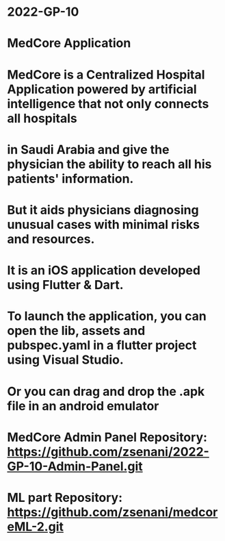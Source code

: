 # 2022-GP-10

# MedCore Application

# MedCore is a Centralized Hospital Application powered by artificial intelligence that not only connects all hospitals
# in Saudi Arabia and give the physician the ability to reach all his patients' information. 
# But it aids physicians diagnosing unusual cases with minimal risks and resources.

# It is an iOS application developed using Flutter & Dart.

# To launch the application, you can open the lib, assets and pubspec.yaml in a flutter project using Visual Studio.
# Or you can drag and drop the .apk file in an android emulator

# MedCore Admin Panel Repository: https://github.com/zsenani/2022-GP-10-Admin-Panel.git
# ML part Repository: https://github.com/zsenani/medcoreML-2.git
